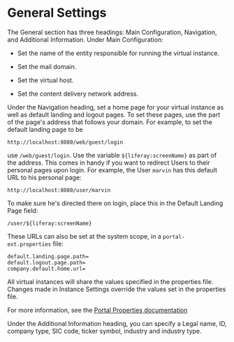 # General Settings[](id=general-settings)

The General section has three headings: Main Configuration, Navigation, and
Additional Information. Under Main Configuration:

- Set the name of the entity responsible for running the virtual instance.

- Set the mail domain.

- Set the virtual host.

- Set the content delivery network address.

Under the Navigation heading, set a home page for your virtual instance as well
as default landing and logout pages. To set these pages, use the part of the
page's address that follows your domain. For example, to set the default landing
page to be 

`http://localhost:8080/web/guest/login`

use `/web/guest/login`. Use the variable `${liferay:screenName}` as part of the
address. This comes in handy if you want to redirect Users to their personal
pages upon login. For example, the User `marvin` has this default URL to his
personal page: 

    http://localhost:8080/user/marvin

To make sure he's directed there on login, place this in the Default Landing
Page field:

    /user/${liferay:screenName}

These URLs can also be set at the system scope, in a `portal-ext.properties`
file:

    default.landing.page.path=
    default.logout.page.path=
    company.default.home.url=

All virtual instances will share the values specified in the properties file.
Changes made in Instance Settings override the values set in the properties
file.

For more information, see the [Portal Properties documentation](@platform-ref@/7.1-latest/propertiesdoc/portal.properties.html)

Under the Additional Information heading, you can specify a Legal name, ID, 
company type, SIC code, ticker symbol, industry and industry type.
